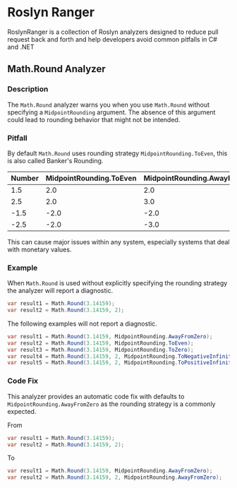 # Roslyn Ranger

RoslynRanger is a collection of Roslyn analyzers designed to reduce pull request back and forth and help developers avoid common pitfalls in C# and .NET

## Math.Round Analyzer

### Description

The `Math.Round` analyzer warns you when you use `Math.Round` without specifying a `MidpointRounding` argument. The absence of this argument could lead to rounding behavior that might not be intended.

### Pitfall

By default `Math.Round` uses rounding strategy `MidpointRounding.ToEven`, this is also called Banker's Rounding.

| Number | MidpointRounding.ToEven | MidpointRounding.AwayFromZero |
|--------|------------------------|-------------------------------|
| 1.5    | 2.0                    | 2.0                           |
| 2.5    | 2.0                    | 3.0                           |
| -1.5   | -2.0                   | -2.0                          |
| -2.5   | -2.0                   | -3.0                          |

This can cause major issues within any system, especially systems that deal with monetary values.

### Example

When `Math.Round` is used without explicitly specifying the rounding strategy the analyzer will report a diagnostic.

```csharp
var result1 = Math.Round(3.14159);
var result2 = Math.Round(3.14159, 2);
```

The following examples will not report a diagnostic.

```csharp
var result1 = Math.Round(3.14159, MidpointRounding.AwayFromZero);
var result2 = Math.Round(3.14159, MidpointRounding.ToEven);
var result3 = Math.Round(3.14159, MidpointRounding.ToZero);
var result4 = Math.Round(3.14159, 2, MidpointRounding.ToNegativeInfinity);
var result5 = Math.Round(3.14159, 2, MidpointRounding.ToPositiveInfinity);
```

### Code Fix

This analyzer provides an automatic code fix with defaults to `MidpointRounding.AwayFromZero` as the rounding strategy is a commonly expected.

From
```csharp
var result1 = Math.Round(3.14159);
var result2 = Math.Round(3.14159, 2);
```

To
```csharp
var result1 = Math.Round(3.14159, MidpointRounding.AwayFromZero);
var result2 = Math.Round(3.14159, 2, MidpointRounding.AwayFromZero);
```
